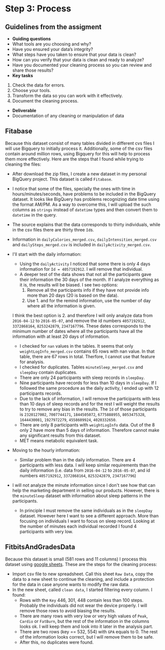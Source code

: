 # Step 3: Process

## Guidelines from the assigment

 * __Guiding questions__
  * What tools are you choosing and why?
  * Have you ensured your data’s integrity?
  * What steps have you taken to ensure that your data is clean?
  * How can you verify that your data is clean and ready to analyze?
  * Have you documented your cleaning process so you can review and share those results?
 * __Key tasks__
  1. Check the data for errors.
  2. Choose your tools.
  3. Transform the data so you can work with it effectively.
  4. Document the cleaning process.
 * __Deliverable__
  * Documentation of any cleaning or manipulation of data


## Fitabase

Because this dataset consist of many tables divided in different cvs files I will use Bigquery to initially process it.
Additionally, some of the csv files contain around million rows, using Bigquery for this will help to process them more effectively. Here are the steps that I found while trying to cleaning the files:

  * After download the zip files, I create a new dataset in my personal BigQuery project. This dataset is called `Fitabase`.
  * I notice that some of the files, specially the ones with time in hours/minutes/seconds, have problems to be included in the BigQuery dataset. It looks like BigQuery has problems recognizing date time using the format AM/PM. As a way to overcome this, I will upload the such columns as `strings` instead of `datetime` types and then convert them to `datetime` in the query.
  * The source explains that the data corresponds to thirty individuals, while in the csv files there are thirty three `Id`s.
  * Information in `dailyCalories_merged.csv`, `dailyIntensities_merged.csv` and `dailySteps_merged.csv` is included in `dailyActivity_merged.csv`.
  * I'll start with the daily information:
    * Using the `dailyActivity` I noticed that some there is only 4 days information for `Id = 4057192912`. I will remove that individual.
    * A deeper test of the data shows that not all the participants gave their information the 30 days of the month. If I analyze everything as it is, the results will be biased. I see two options:
      1. Remove all the participants info if they have not provide info more than 20 days (20 is based on the data).
      2. Use 1. and for the remind information, use the number of day where all the information is given.

    I think the best option is 2. and therefore I will only analyze data from `2016-04-12` to `2016-05-07`, and remove the id numbers `4057192912`, `3372868164`, `8253242879`, `2347167796`. These dates corresponds to the minimum number of dates where all the participants have all the information with at least 20 days of information.
    * I checked for `nan` values in the tables. It seems that only `weightLogInfo_merged.csv` contains 65 rows with nan value. In that table, there are 67 rows in total. Therfore, I cannot use that feature for analysis.
    * I checked for duplicates. Tables `minuteSleep_merged.csv` and `sleepDay` contain duplicates.  
    * There are only 24 participants with sleep records in `sleepDay`.
    * Nine participants have records for less than 10 days in `sleepDay`. If I followed the same procedure as the daily activity, I ended up with 12 participants records.
    * Due to the lack of information, I will remove the participants with less than 10 days of sleep records and for the rest I will weight the results to try to remove any bias in the results. The `Id` of those participants is `2320127002`, `7007744171`, `1844505072`, `6775888955`, `8053475328`, `1644430081`, `1927972279`, `4558609924`, `4020332650`.
    * There are only 8 participants with `weightLogInfo` data. Out of the 8 only 2 have more than 5 days of information. Therefore cannot make any significant results from this dataset.
    * MET means metabolic equivalent task.

  * Moving to the hourly information:
    * Similar problem than in the daily information. There are 4 participants with less data. I will keep similar requirements than the daily information (i.e. data from `2016-04-12` to `2016-05-07`, and id numbers `4057192912`, `3372868164`, `8253242879`, `2347167796`)

  * I will not analyze the minute information since I don't see how that can help the marketing department in selling our products. However, there is the `minuteSleep` dataset with information about sleep patterns in the participants.
    * In principle I must remove the same individuals as in the `sleepDay` dataset. However here I want to see a different approach. More than focusing on individuals I want to focus on sleep record. Looking at the number of minutes each individual recorded I found 4 participants with very low.


## FitbitsAndGradesData

Because this dataset is small (581 rows and 11 columns) I process this dataset using [google sheets](https://docs.google.com/spreadsheets/d/1zigDuu3XxDAbuZac-vhzvmmE9q8ApM4BV5-ac1WcpEo/edit?usp=sharing). These are the steps for the cleaning process:
  * Import csv file to new spreadsheet. Call this sheet `Raw Data`, copy the data to a new sheet to continue the cleaning, and include a protection for the data in case anyone wants to modify the raw data.
  * In the new sheet, called `clean data`, I started filtering every column. I found:
    * Rows with the `Key` 446, 301, 448 contain less than 100 steps. Probably the individuals did not wear the device properly. I will remove those rows to avoid biasing the results.
    * There are many rows with very low or very high values of `Peak`, `Cardio` or `FatBurn`, but the rest of the information in the columns looks ok. I will keep them and look into it later in the analysis part.
    * There are two rows (key == 532, 554) with `GPA` equals to 0. The rest of the information looks correct, but I will remove them to be safe.
    * After this, no duplicates were found.  
